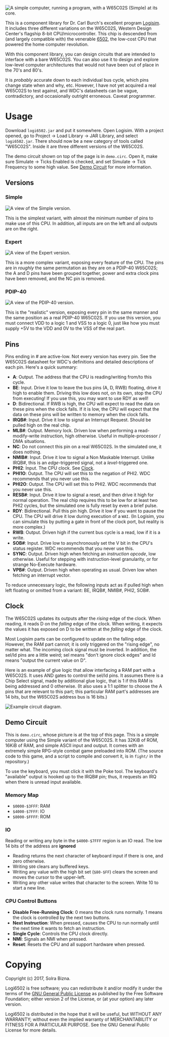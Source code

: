 ![A simple computer, running a program, with a W65C02S (Simple) at its core.](images/fight.png)

This is a component library for Dr. Carl Burch's excellent program [Logisim](http://www.cburch.com/logisim/). It includes three different variations on the W65C02S, Western Design Center's flagship 8-bit CPU/microcontroller. This chip is descended from (and largely compatible with) the venerable [6502](https://en.wikipedia.org/wiki/MOS_Technology_6502), the low-cost CPU that powered the home computer revolution.

With this component library, you can design circuits that are intended to interface with a bare W65C02S. You can also use it to design and explore low-level computer architectures that would not have been out of place in the 70's and 80's.

It is *probably* accurate down to each individual bus cycle, which pins change state when and why, etc. However, I have not yet acquired a real W65C02S to test against, and WDC's datasheets can be vague, contradictory, and occasionally outright erroneous. Caveat programmer.

# Usage

Download `logi6502.jar` and put it somewhere. Open Logisim. With a project opened, go to Project → Load Library → JAR Library, and select `logi6502.jar`. There should now be a new category of tools called "W65C02S". Inside it are three different versions of the W65C02S.

The demo circuit shown on top of the page is in `demo.circ`. Open it, make sure Simulate → Ticks Enabled is checked, and set Simulate → Tick Frequency to some high value. See [Demo Circuit](#demo-circuit) for more information.

## Versions

### Simple

![A view of the Simple version.](images/simple.png)

This is the simplest variant, with almost the minimum number of pins to make use of this CPU. In addition, all inputs are on the left and all outputs are on the right.

### Expert

![A view of the Expert version.](images/expert.png)

This is a more complex variant, exposing every feature of the CPU. The pins are in *roughly* the same permutation as they are on a PDIP-40 W65C02S; the A and D pins have been grouped together, power and extra clock pins have been removed, and the NC pin is removed.

### PDIP-40

![A view of the PDIP-40 version.](images/pdip40.png)

This is the "realistic" version, exposing every pin in the same manner and the same position as a real PDIP-40 W65C02S. If you use this version, you must connect VDD to a logic 1 and VSS to a logic 0, just like how you must supply +5V to the VDD and 0V to the VSS of the real part.

## Pins

Pins ending in # are active-low. Not every version has every pin. See the W65C02S datasheet for WDC's definitions and detailed descriptions of each pin. Here's a quick summary:

- **A**: Output. The address that the CPU is reading/writing from/to this cycle.
- **BE**: Input. Drive it low to leave the bus pins (A, D, RWB) floating, drive it high to enable them. Driving this low does not, on its own, stop the CPU from executing! If you use this, you may want to use RDY as well!
- **D**: Bidirectional. If RWB is high, the CPU will expect to read the data on these pins when the clock falls. If it is low, the CPU will expect that the data on these pins will be written to memory when the clock falls.
- **IRQB#**: Input. Drive it low to signal an Interrupt Request. Should be pulled high on the real chip.
- **MLB#**: Output. Memory lock. Driven low when performing a read-modify-write instruction, high otherwise. Useful in multiple-processor / DMA situations.
- **NC**: Do not connect this pin on a real W65C02S. In the simulated one, it does nothing.
- **NMIB#**: Input. Drive it low to signal a Non Maskable Interrupt. Unlike IRQB#, this is an *edge*-triggered signal, not a *level*-triggered one.
- **PHI2**: Input. The CPU clock. See [Clock](#clock).
- **PHI1O**: Output. The CPU will set this to the negation of PHI2. WDC recommends that you never use this.
- **PHI2O**: Output. The CPU will set this to PHI2. WDC recommends that you never use this.
- **RESB#**: Input. Drive it low to signal a reset, and then drive it high for normal operation. The real chip requires this to be low for at least two PHI2 cycles, but the simulated one is fully reset by even a brief pulse.
- **RDY**: Bidirectional. Pull this pin high. Drive it low if you want to pause the CPU. The CPU will drive it low during execution of a `WAI`. (In Logisim, you can simulate this by putting a gate in front of the clock port, but reality is more complex.)
- **RWB**: Output. Driven high if the current bus cycle is a read, low if it is a write.
- **SOB#**: Input. Drive low to asynchronously set the V bit in the CPU's status register. WDC recommends that you never use this.
- **SYNC**: Output. Driven high when fetching an *instruction opcode*, low otherwise. Useful for stepping with instruction-level granularity, or for strange No-Execute hardware.
- **VPB#**: Output. Driven high when operating as usual. Driven low when fetching an interrupt vector.

To reduce unnecessary logic, the following inputs act as if pulled high when left floating or omitted from a variant: BE, IRQB#, NMIB#, PHI2, SOB#.

## Clock

The W65C02S updates its outputs after the *rising* edge of the clock. When reading, it reads D on the *falling* edge of the clock. When writing, it expects the values it has exposed on D to be written at the *falling* edge of the clock.

Most Logisim parts can be configured to update on the falling edge. However, the RAM part cannot; it is only triggered on the "rising edge", no matter what. The incoming clock signal must be inverted. In addition, the sel/ld pins are a little weird; sel means "don't ignore clock edges" and ld means "output the current value on D".

Here is an example of glue logic that allow interfacing a RAM part with a W65C02S. It uses AND gates to control the sel/ld pins. It assumes there is a Chip Select signal, made by additional glue logic, that is 1 if this RAM is being addressed and 0 otherwise. (It also uses a 1:1 splitter to choose the A pins that are relevant to this part; this particular RAM part's addresses are 14 bits, but the W65C02S address bus is 16 bits.)

![Example circuit diagram.](images/andand.png)

## Demo Circuit

This is `demo.circ`, whose picture is at the top of this page. This is a simple computer using the Simple variant of the W65C02S. It has 32KiB of ROM, 16KiB of RAM, and simple ASCII input and output. It comes with an extremely simple RPG-style combat game preloaded into ROM. (The source code to this game, and a script to compile and convert it, is in `fight/` in the repository.)

To use the keyboard, you must click it with the Poke tool. The keyboard's "available" output is hooked up to the IRQB# pin; thus, it requests an IRQ when there is unread input available.

### Memory Map

- `$0000-$3FFF`: RAM
- `$4000-$7FFF`: IO
- `$8000-$FFFF`: ROM

### IO

Reading or writing any byte in the `$4000-$7FFF` region is an IO read. The low 14 bits of the address are **ignored**

- Reading returns the next character of keyboard input if there is one, and zero otherwise.
- Writing `$00` clears any buffered keys.
- Writing any value with the high bit set (`$80-$FF`) clears the screen and moves the cursor to the upper-left.
- Writing any other value writes that character to the screen. Write 10 to start a new line.

### CPU Control Buttons

- **Disable Free-Running Clock**: 0 means the clock runs normally. 1 means the clock is controlled by the next two buttons.
- **Next Instruction**: When pressed, causes the CPU to run normally until the next time it wants to fetch an instruction.
- **Single Cycle**: Controls the CPU clock directly.
- **NMI**: Signals an NMI when pressed.
- **Reset**: Resets the CPU and all support hardware when pressed.

# Copying

Copyright (c) 2017, Solra Bizna.

Logi6502 is free software; you can redistribute it and/or modify it under the terms of the [GNU General Public License](LICENSE.md) as published by the Free Software Foundation; either version 2 of the License, or (at your option) any later version.

Logi6502 is distributed in the hope that it will be useful, but WITHOUT ANY WARRANTY; without even the implied warranty of MERCHANTABILITY or FITNESS FOR A PARTICULAR PURPOSE. See the GNU General Public License for more details.
